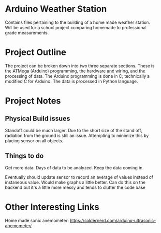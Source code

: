 # Arduino Weather Station
Contains files pertaining to the building of a home made weather station. Will be used for a 
school project comparing homemade to professional grade measurements.

# Project Outline
The project can be broken down into two three separate sections. These is the ATMega (Arduino) programming,
the hardware and wiring, and the processing of data. The Arduino programming is done in C; technically a modified C
for Arduino. The data is processed in Python language. 

# Project Notes

## Physical Build issues
Standoff could be much larger. Due to the short size of the stand off,
radiation from the ground is still an issue. Attempting to minimize this by
placing sensor on all objects.

## Things to do
Get more data. Days of data to be analyzed. Keep the data coming in.

Eventually should update sensor to record an average of values instead of
instaneous value. Would make graphs a little better. Can do this on the backend
but it's a little more messy and tends to clutter the code base



# Other Interesting Links
Home made sonic anemometer: https://soldernerd.com/arduino-ultrasonic-anemometer/
